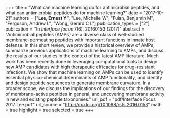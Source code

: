 +++
title = "What can machine learning do for antimicrobial peptides, and what can antimicrobial peptides do for machine learning?"
date = "2017-10-21"
authors = ["**Lee, Ernest Y**", "Lee, Michelle W", "Fulan, Benjamin M", "Ferguson, Andrew L", "Wong, Gerard C L"]
publication_types = ["2"]
publication = "In *Interface focus* 7(6): 20160153 (2017)"
abstract = "Antimicrobial peptides (AMPs) are a diverse class of well-studied membrane-permeating peptides with important functions in innate host defense. In this short review, we provide a historical overview of AMPs, summarize previous applications of machine learning to AMPs, and discuss the results of our studies in the context of the latest AMP literature. Much work has been recently done in leveraging computational tools to design new AMP candidates with high therapeutic efficacies for drug-resistant infections. We show that machine learning on AMPs can be used to identify essential physico-chemical determinants of AMP functionality, and identify and design peptide sequences to generate membrane curvature. In a broader scope, we discuss the implications of our findings for the discovery of membrane-active peptides in general, and uncovering membrane activity in new and existing peptide taxonomies."
url_pdf = "pdf/Interface Focus 2017 Lee.pdf"
url_source = "http://dx.doi.org/10.1098/rsfs.2016.0153"
math = true
highlight = true
selected = true
+++